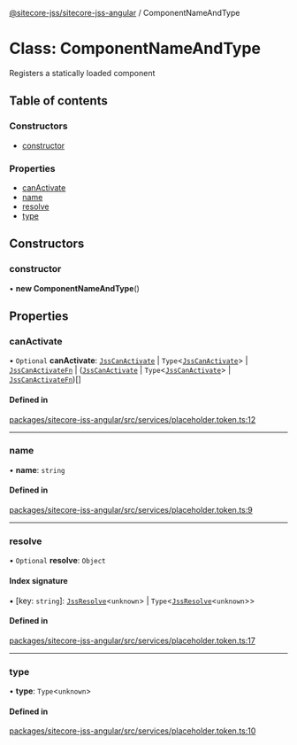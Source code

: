 [@sitecore-jss/sitecore-jss-angular](../README.md) / ComponentNameAndType

# Class: ComponentNameAndType

Registers a statically loaded component

## Table of contents

### Constructors

- [constructor](ComponentNameAndType.md#constructor)

### Properties

- [canActivate](ComponentNameAndType.md#canactivate)
- [name](ComponentNameAndType.md#name)
- [resolve](ComponentNameAndType.md#resolve)
- [type](ComponentNameAndType.md#type)

## Constructors

### constructor

• **new ComponentNameAndType**()

## Properties

### canActivate

• `Optional` **canActivate**: [`JssCanActivate`](../interfaces/JssCanActivate.md) \| `Type`\<[`JssCanActivate`](../interfaces/JssCanActivate.md)\> \| [`JssCanActivateFn`](../interfaces/JssCanActivateFn.md) \| ([`JssCanActivate`](../interfaces/JssCanActivate.md) \| `Type`\<[`JssCanActivate`](../interfaces/JssCanActivate.md)\> \| [`JssCanActivateFn`](../interfaces/JssCanActivateFn.md))[]

#### Defined in

[packages/sitecore-jss-angular/src/services/placeholder.token.ts:12](https://github.com/Sitecore/jss/blob/6788e82f0/packages/sitecore-jss-angular/src/services/placeholder.token.ts#L12)

___

### name

• **name**: `string`

#### Defined in

[packages/sitecore-jss-angular/src/services/placeholder.token.ts:9](https://github.com/Sitecore/jss/blob/6788e82f0/packages/sitecore-jss-angular/src/services/placeholder.token.ts#L9)

___

### resolve

• `Optional` **resolve**: `Object`

#### Index signature

▪ [key: `string`]: [`JssResolve`](../interfaces/JssResolve.md)\<`unknown`\> \| `Type`\<[`JssResolve`](../interfaces/JssResolve.md)\<`unknown`\>\>

#### Defined in

[packages/sitecore-jss-angular/src/services/placeholder.token.ts:17](https://github.com/Sitecore/jss/blob/6788e82f0/packages/sitecore-jss-angular/src/services/placeholder.token.ts#L17)

___

### type

• **type**: `Type`\<`unknown`\>

#### Defined in

[packages/sitecore-jss-angular/src/services/placeholder.token.ts:10](https://github.com/Sitecore/jss/blob/6788e82f0/packages/sitecore-jss-angular/src/services/placeholder.token.ts#L10)
